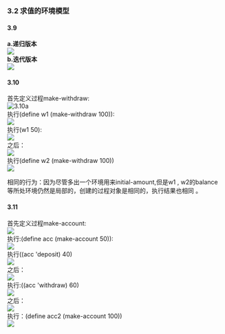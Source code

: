 ### 3.2 求值的环境模型

#### 3.9
**a.递归版本**       
![](img/3.9a.jpg)      
**b.迭代版本**        
![](img/3.9b.jpg)    

#### 3.10    
首先定义过程make-withdraw:    
![3.10a](img/3.10a.jpg)     
执行(define w1 (make-withdraw 100)):  
![](img/3.10b.jpg)     
执行(w1 50):       
![](img/3.10c.jpg)   
之后：   
![](img/3.10d.jpg)     
执行(define w2 (make-withdraw 100))       
![](img/3.10e.jpg)        

相同的行为：因为尽管多出一个环境用来initial-amount,但是w1 , w2的balance 等所处环境仍然是局部的，创建的过程对象是相同的，执行结果也相同 。    

#### 3.11     
首先定义过程make-account:     
![](img/3.11a.jpg)    
执行:(define acc (make-account 50)):    
![](img/3.11b.jpg)       
执行((acc 'deposit) 40)     
![](img/3.11c.jpg)  
之后：    
![](img/3.11d.jpg)    
执行:((acc 'withdraw) 60)        
![](img/3.11e.jpg)        
之后：    
![](img/3.11g.jpg)        
执行：(define acc2 (make-account 100))     
![](img/3.11f.jpg)        
